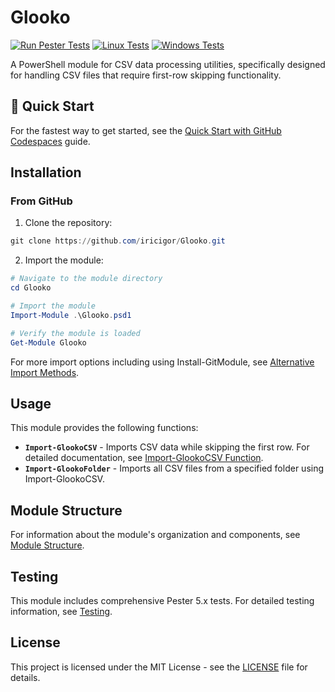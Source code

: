 # Glooko

[![Run Pester Tests](https://github.com/iricigor/Glooko/actions/workflows/test.yml/badge.svg)](https://github.com/iricigor/Glooko/actions/workflows/test.yml)
[![Linux Tests](https://img.shields.io/endpoint?url=https://gist.githubusercontent.com/iricigor/7d87b86e6e187d46c3d1da7b851e3207/raw/glooko-linux-tests.json)](https://github.com/iricigor/Glooko/actions/workflows/test.yml)
[![Windows Tests](https://img.shields.io/endpoint?url=https://gist.githubusercontent.com/iricigor/7d87b86e6e187d46c3d1da7b851e3207/raw/glooko-windows-tests.json)](https://github.com/iricigor/Glooko/actions/workflows/test.yml)

A PowerShell module for CSV data processing utilities, specifically designed for handling CSV files that require first-row skipping functionality.

## 🚀 Quick Start

For the fastest way to get started, see the [Quick Start with GitHub Codespaces](docs/quick-start-codespaces.md) guide.

## Installation

### From GitHub

1. Clone the repository:
```powershell
git clone https://github.com/iricigor/Glooko.git
```

2. Import the module:
```powershell
# Navigate to the module directory
cd Glooko

# Import the module
Import-Module .\Glooko.psd1

# Verify the module is loaded
Get-Module Glooko
```

For more import options including using Install-GitModule, see [Alternative Import Methods](docs/alternative-import-methods.md).

## Usage

This module provides the following functions:

- **`Import-GlookoCSV`** - Imports CSV data while skipping the first row. For detailed documentation, see [Import-GlookoCSV Function](docs/import-glookocsv-function.md).
- **`Import-GlookoFolder`** - Imports all CSV files from a specified folder using Import-GlookoCSV.

## Module Structure

For information about the module's organization and components, see [Module Structure](docs/module-structure.md).

## Testing

This module includes comprehensive Pester 5.x tests. For detailed testing information, see [Testing](docs/testing.md).

## License

This project is licensed under the MIT License - see the [LICENSE](LICENSE) file for details.